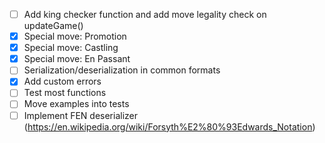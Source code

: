 - [ ] Add king checker function and add move legality check on updateGame()
- [x] Special move: Promotion
- [x] Special move: Castling
- [x] Special move: En Passant
- [ ] Serialization/deserialization in common formats
- [x] Add custom errors
- [ ] Test most functions
- [ ] Move examples into tests
- [ ] Implement FEN deserializer (https://en.wikipedia.org/wiki/Forsyth%E2%80%93Edwards_Notation)

